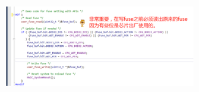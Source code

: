 ![image](https://github.com/yuchengstudio/cortex-M/blob/master/cortex-M4/SAME54/production_program/reference/fuse_004.png)
